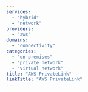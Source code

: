 ```yaml
---
services:
  - "hybrid"
  - "network"
providers:
  - "aws"
domains:
  - "connectivity"
categories: 
  - "on-premises"
  - "private network"
  - "virtual network"
title: "AWS PrivateLink"
linkTitle: "AWS PrivateLink"
---
```


